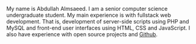 My name is Abdullah Almsaeed. I am a senior computer science undergraduate student. My main experience is with fullstack web development. That is, development of server-side scripts using PHP and MySQL and front-end user interfaces using HTML, CSS and JavaScript. I also have experience with open source projects and [Github](https://github.com/almasaeed2010/AdminLTE).
